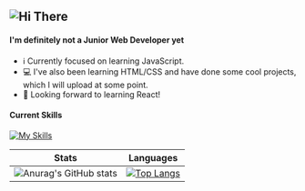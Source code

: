 ![Hi There](https://media.giphy.com/media/Nx0rz3jtxtEre/giphy.gif)
 ---
#### I'm definitely not a Junior Web Developer yet

- ℹ️ Currently focused on learning JavaScript.
- 💻 I've also been learning HTML/CSS and have done some cool projects, which I will upload at some point.
- 🎯 Looking forward to learning React!



#### Current Skills
[![My Skills](https://skills.thijs.gg/icons?i=js,html,css,scss,figma&theme=light)](https://skills.thijs.gg)

       


 Stats                     | Languages 
:-------------------------:|:-------------------------:
![Anurag's GitHub stats](https://github-readme-stats.vercel.app/api?username=flnx&theme=radical&show_icons=true) | [![Top Langs](https://github-readme-stats.vercel.app/api/top-langs/?username=flnx&layout=compact)](https://github.com/flnx/github-readme-stats)
